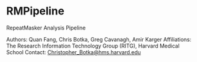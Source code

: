 RMPipeline
==========

RepeatMasker Analysis Pipeline

Authors: Quan Fang, Chris Botka, Greg Cavanagh, Amir Karger
Affiliations: The Research Information Technology Group (RITG), Harvard Medical School
Contact: Christopher_Botka@hms.harvard.edu